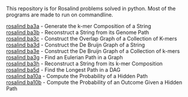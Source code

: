 This repository is for Rosalind problems solved in python.
Most of the programs are made to run on commandline.

[rosalind ba3a](http://rosalind.info/problems/ba3a/) - Generate the k-mer Composition of a String  
[rosalind ba3b](http://rosalind.info/problems/ba3b/) - Reconstruct a String from its Genome Path  
[rosalind ba3c](http://rosalind.info/problems/ba3c/) - Construct the Overlap Graph of a Collection of K-mers  
[rosalind ba3d](http://rosalind.info/problems/ba3d/) - Construct the De Bruijn Graph of a String  
[rosalind ba3e](http://rosalind.info/problems/ba3e/) - Construct the De Bruijn Graph of a Collection of k-mers  
[rosalind ba3g](http://rosalind.info/problems/ba3g/) - Find an Eulerian Path in a Graph  
[rosalind ba3h](http://rosalind.info/problems/ba3h/) - Reconstruct a String from its k-mer Composition  
[rosalind ba5d](http://rosalind.info/problems/ba5d/) - Find the Longest Path in a DAG  
[rosalind ba10a](http://rosalind.info/problems/ba10a/) - Compute the Probability of a Hidden Path     
[rosalind ba10b](http://rosalind.info/problems/ba10a/) - Compute the Probability of an Outcome Given a Hidden Path      
